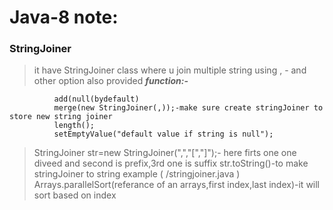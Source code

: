 # Java-8 note:
### StringJoiner
> it have StringJoiner class where u join multiple string using , - and other option also provided
 ***function:-***
```
          add(null(bydefault)
          merge(new StringJoiner(,));-make sure create stringJoiner to store new string joiner
          length();
          setEmptyValue("default value if string is null");
```
> StringJoiner str=new StringJoiner(",","[","]");- here firts one one diveed and second is prefix,3rd one is suffix
> str.toString()-to make stringJoiner to string
> example
( /stringjoiner.java )
> Arrays.parallelSort(referance of an arrays,first index,last index)-it will sort based on index 

